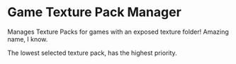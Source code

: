 # Game Texture Pack Manager
Manages Texture Packs for games with an exposed texture folder!
Amazing name, I know.

The lowest selected texture pack, has the highest priority.